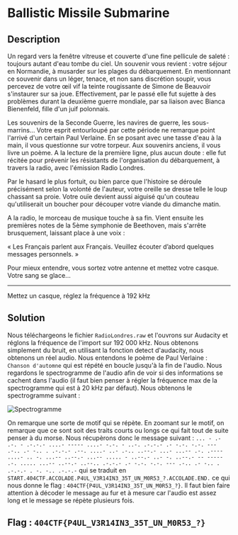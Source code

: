# Ballistic Missile Submarine

## Description

Un regard vers la fenêtre vitreuse et couverte d'une fine pellicule de saleté : toujours autant d'eau tombe du ciel. Un souvenir vous revient : votre séjour en Normandie, à musarder sur les plages du débarquement. En mentionnant ce souvenir dans un léger, tenace, et non sans discrétion soupir, vous percevez de votre œil vif la teinte rougissante de Simone de Beauvoir s'instaurer sur sa joue. Effectivement, par le passé elle fut sujette à des problèmes durant la deuxième guerre mondiale, par sa liaison avec Bianca Bienenfeld, fille d'un juif polonnais.

Les souvenirs de la Seconde Guerre, les navires de guerre, les sous-marrins... Votre esprit entourloupé par cette période ne remarque point l'arrivé d'un certain Paul Verlaine. En se posant avec une tasse d'eau à la main, il vous questionne sur votre torpeur. Aux souvenirs anciens, il vous livre un poème. A la lecture de la première ligne, plus aucun doute : elle fut récitée pour prévenir les résistants de l'organisation du débarquement, à travers la radio, avec l'émission Radio Londres.

Par le hasard le plus fortuit, ou bien parce que l'histoire se déroule précisément selon la volonté de l'auteur, votre oreille se dresse telle le loup chassant sa proie. Votre ouïe devient aussi aiguisé qu'un couteau qu'utiliserait un boucher pour découper votre viande du dimanche matin.

A la radio, le morceau de musique touche à sa fin. Vient ensuite les premières notes de la 5ème symphonie de Beethoven, mais s'arrête brusquement, laissant place à une voix :

« Les Français parlent aux Français. Veuillez écouter d’abord quelques messages personnels. »

Pour mieux entendre, vous sortez votre antenne et mettez votre casque. Votre sang se glace...

---

Mettez un casque, réglez la fréquence à 192 kHz

## Solution

Nous téléchargeons le fichier `RadioLondres.raw` et l'ouvrons sur Audacity et réglons la fréquence de l'import sur 192 000 kHz. Nous obtenons simplement du bruit, en utilisant la fonction detect d'audacity, nous obtenons un réel audio. Nous entendons le poème de Paul Verlaine : `Chanson d'automne` qui est répété en boucle jusqu'à la fin de l'audio. Nous regardons le spectrogramme de l'audio afin de voir si des informations se cachent dans l'audio (il faut bien penser à régler la fréquence max de la spectrogramme qui est à 20 kHz par défaut). Nous obtenons le spectrogramme suivant :

![Spectrogramme](spectrogram.png)

On remarque une sorte de motif qui se répète. En zoomant sur le motif, on remarque que ce sont soit des traits courts ou longs ce qui fait tout de suite penser à du morse. Nous récupèrons donc le message suivant : `... - .- .-. - .-.-.- ....- ----- ....- -.-. - ..-. .-.-.- .- -.-. -.-. --- .-.. .- -.. . .-.-.- .--. ....- ..- .-.. ..--.- ...- ...-- .-. .---- ....- .. -. ...-- ..--.- ...-- ..... - ..--.- ..- -. ..--.- -- ----- .-. ..... ...-- ..--.- ..--.. .-.-.- .- -.-. -.-. --- .-.. .- -.. . .-.-.- . -. -.. .-.-.-` qui se traduit en `START.404CTF.ACCOLADE.P4UL_V3R14IN3_35T_UN_M0R53_?.ACCOLADE.END.` ce qui nous donne le flag : `404CTF{P4UL_V3R14IN3_35T_UN_M0R53_?}`. Il faut bien faire attention à décoder le message au fur et à mesure car l'audio est assez long et le message se répète plusieurs fois.

## Flag : `404CTF{P4UL_V3R14IN3_35T_UN_M0R53_?}`
